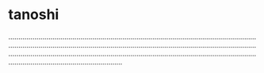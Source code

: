 # tanoshi

.............................................................................................................................................................................................................................................................................................................................................................................................................................................